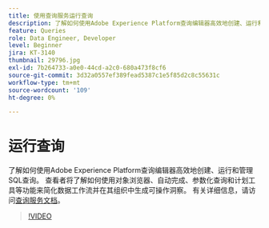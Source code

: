 ```yaml
---
title: 使用查询服务运行查询
description: 了解如何使用Adobe Experience Platform查询编辑器高效地创建、运行和管理SQL查询。 查看者将了解如何使用对象浏览器、自动完成、参数化查询和计划工具等功能来简化数据工作流并在其组织中生成可操作洞察。
feature: Queries
role: Data Engineer, Developer
level: Beginner
jira: KT-3140
thumbnail: 29796.jpg
exl-id: 7b264733-a0e0-44cd-a2c0-680a473f8cf6
source-git-commit: 3d32a0557ef389fead5387c1e5f85d2c8c55631c
workflow-type: tm+mt
source-wordcount: '109'
ht-degree: 0%

---
```


# 运行查询

了解如何使用Adobe Experience Platform查询编辑器高效地创建、运行和管理SQL查询。 查看者将了解如何使用对象浏览器、自动完成、参数化查询和计划工具等功能来简化数据工作流并在其组织中生成可操作洞察。 有关详细信息，请访问[查询服务文档](https://experienceleague.adobe.com/zh-hans/docs/experience-platform/query/home)。

>[!VIDEO](https://video.tv.adobe.com/v/32702?learn=on&enablevpops&captions=chi_hans)
